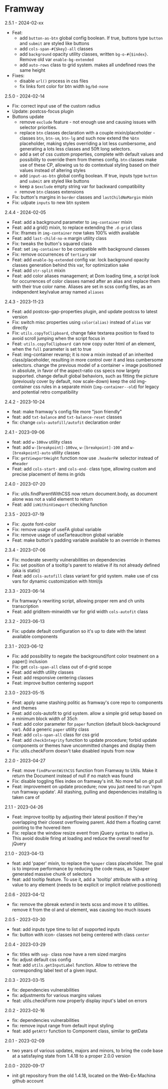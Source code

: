 # Framway
2.5.1 - 2024-02-xx
- Feat: 
	- add `button-as-btn` global config boolean. If true, buttons type `button` and `submit` are styled like buttons
	- add `cols-span-#{$key}-all` classes
	- add `background` opacity utility classes, written `bg-o-#{$index}`. Remove old var `enable-bg-extended`
	- add `auto-rows` class to grid system. makes all undefined rows the same height
- Fixes: 
	- disable `url()` process in css files
	- fix links font color for btn width `bg/bd-none`

2.5.0 - 2024-02-14
- Fix: correct input use of the custom radius
- Update: postcss-focus plugin
- Buttons update
	- remove `exclude` feature - not enough use and causing issues with selector priorities.
	- replace `btn` classes declaration with a couple mixin/placeholder - classes `btn`, `btn-sm`, `btn-lg` and such now extend the `%btn` placeholder, making styles overriding a lot less cumbersome, and generating a lots less classes and 50ft long selectors.
	- add a set of css custom properties, complete with default values and possibility to override them from themes config. `btn` classes make use of these CP, allowing us to do contextual styling based on their values instead of altering styles
	- add `input-as-btn` global config boolean. If true, inputs type `button` and `submit` are styled like buttons
	- keep a `$exclude` empty string var for backward compatibility 
	- remove `btn` classes extensions
- Fix: button's margins in `border` classes and `lastChildNoMargin` mixin
- Fix: udpate `inputs` to new btn system

2.4.4 - 2024-02-05
- Feat: add a background parameter to `img-container` mixin
- Feat: add a grid() mixin, to replace extending the `.d-grid` class
- Fix: Iframes in `img-container` now takes 100% width available
- Feat: add `last-child-no-m` margin utility class
- Fix: tweaks the button's squared class
- Feat: set `img-container` to be compatible with background classes
- Fix: remove occurrences of `tertiary` var
- Feat: add `enable-bg-extended` config var. lock background opacity classes generation behind this var, for optimization sake
- Feat: add `str-split` mixin
- Feat: add color aliases management; at Dom loading time, a script look for occurrences of color classes named after an alias and replace them with their true color name. Aliases are set in scss config files, as an independent key/value array named `aliases`

2.4.3 - 2023-11-23
- Feat: add postcss-gap-properties plugin, and update postcss to latest version
- Fix: switch misc properties using `color(alias)` instead of `alias` var directly
- Fix: `utils.copyToClipboard`, change fake textarea position to fixed to avoid scroll jumping when the script focus in
- Feat: `utils.copyToClipboard `can now copy outer html of an element, when the `full` parameter is set to true
- Feat: img-container revamp; 
it is now a mixin instead of an inherited class/placeholder, resulting in more control over it and less cumbersome selectors. 
change the previous model of a container + image positioned in absolute, in favor of the aspect-ratio css specs now largely supported.
change default global behaviors, such as fitting the picture (previously cover by default, now scale-down)
keep the old img-container css rules in a separate mixin (`img-container--old`) for legacy and potential retro compatibility

2.4.2 - 2023-10-24
- feat: make framway's config file more "json friendly"
- feat: add `txt-balance` and `txt-balance-reset` classes
- fix: change `cols-autofill/autofit` declaration order

2.4.1 - 2023-09-06
- feat: add `w-100vw` utility class
- feat: add `w-[breakpoint]-100vw`, `w-[breakpoint]-100` and `w-[breakpoint]-auto` utility classes
- Fix: `getViewportHeight` function now use `.headerFW `selector instead of `#header`
- Feat: add `cols-start-` and `cols-end-` class type, allowing custom and precise placement of items in grids

2.4.0 - 2023-07-20
- Fix: utils.findParentWithCSS now return document.body, as document alone was not a valid element to return
- Feat: add `isWithinViewport` checking function


2.3.5 - 2023-07-19
- Fix: .quote font-color
- Fix: remove usage of useFA global variable
- Fix: remove usage of useTarteaucitron global variable
- Feat: make button's padding variable available to an override in themes


2.3.4 - 2023-07-06
- Fix: moderate severity vulnerabilities on dependencies
- Fix: set position of a tooltip's parent to relative if its not already defined (aka is static)
- Feat: add `cols-autofill` class variant for grid system. make use of css vars for dynamic customization with html/js


2.3.3 - 2023-06-14
- Fix framway's rewriting script, allowing proper rem and ch units transcription
- Feat: add griditem-minwidth var for grid width `cols-autofit` class


2.3.2 - 2023-06-13
- Fix: update default configuration so it's up to date with the latest available components


2.3.1 - 2023-06-12
- Fix: add possibility to negate the background/font color treatment on a paper() inclusion
- Fix: get `cols-span-all` class out of d-grid scope
- Feat: add width utility classes
- Feat: add responsive centering classes
- Feat: improve button centering support


2.3.0 - 2023-05-15
- Feat: apply same stashing politic as framway's core repo to components and themes
- Feat: add cols-autofit to grid system. allow a simple grid setup based on a minimum block width of 35ch
- Feat: add color parameter for `paper` function (default block-background var). Add a generic `paper` utility class
- Feat: add `cols-span-all` class for css grid
- Feat: add `checkIntegrity` function to update procedure; forbid update components or themes have uncommitted changes and display them
- Fix: utils.checkForm doesn't take disabled inputs from now


2.2.0 - 2023-04-27
- Feat: move `findParentWithCSS` function from Framway to Utils. Make it return the Document instead of null if no match was found
- Fix: disable toggling files index on framway's init. No more fail on git pull
- Feat: improvement on update procedure; now you just need to run 'npm run framway update'. All stashing, pulling and dependencies installing is taken care of


2.1.1 - 2023-04-26
- Feat: improve tooltip by adjusting their lateral position if they're overlapping their closest overflowing parent. Add them a floating carret pointing to the hovered item
- Fix: replace the window resize event from jQuery syntax to native js. This avoid double firing at loading and reduce the overall need for jQuery


2.1.0 - 2023-04-13
- feat: add 'paper' mixin, to replace the `%paper` class placeholder. The goal is to improve performance by reducing the code mass, as %paper generated massive chunk of selectors
- feat: add tooltip feature. To use it, add a 'tooltip' attribute with a string value to any element (needs to be explicit or implicit relative positioned)


2.0.6 - 2023-04-12
- fix: remove the pbreak extend in texts scss and move it to utilities. remove it from the ol and ul element, was causing too much issues


2.0.5 - 2023-03-30
- feat: add inputs type time to list of supported inputs
- fix: button with icon- classes not being centered with class `center`


2.0.4 - 2023-03-29
- fix: titles with `sep-` class now have a rem sized margins
- fix: adjust default css config
- feat: add `utils.getInputLabel` function. Allow to retrieve the corresponding label text of a given input.


2.0.3 - 2023-03-15
- fix: dependencies vulnerabilities
- fix: adjustments for various margins values
- feat: utils.checkForm now properly display input's label on errors


2.0.2 - 2023-02-16
- fix: dependencies vulnerabilities
- fix: remove input range from default input styling
- feat: add `getAttr` function to Component class, similar to getData

2.0.1 - 2023-02-09
- two years of various updates, majors and minors, to bring the code base at a satisfaying state from 1.4.18 to a proper 2.0.0 version

2.0.0 - 2020-09-17 
- init git repository from the old 1.4.18, located on the Web-Ex-Machina github account
